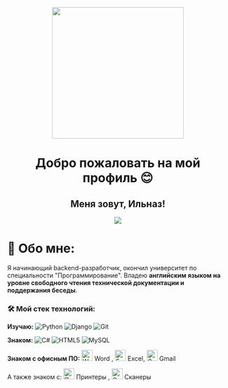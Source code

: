 <div align="center">
  <img height="300" src="https://github.com/Rock4ik/Rock4ik/blob/main/ukinami-yuzuhas-pixelated-lofi-moewalls-com.gif" />
</div>

###

<h1 align="center">Добро пожаловать на мой профиль 😊</h1>

###

<h2 align="center">Меня зовут, Ильназ!</h1>

<div align="center">
  <img src="https://visitor-badge.laobi.icu/badge?page_id=rock4ik.rock4ik&"  />
</div>

# 💫 Обо мне:
Я начинающий backend-разработчик, окончил университет по специальности "Программирование". Владею **английским языком на уровне свободного чтения технической документации и поддержания беседы**.


### 🛠 Мой стек технологий:
**Изучаю:** ![Python](https://img.shields.io/badge/Python-3776AB?style=flat&logo=python&logoColor=white) ![Django](https://img.shields.io/badge/Django-092E20?style=flat&logo=django&logoColor=white) ![Git](https://img.shields.io/badge/Git-F05032?style=flat&logo=git&logoColor=white)

**Знаком:** ![C#](https://img.shields.io/badge/C%23-239120?style=flat&logo=c-sharp&logoColor=white) ![HTML5](https://img.shields.io/badge/HTML5-E34F26?style=flat&logo=html5&logoColor=white) ![MySQL](https://img.shields.io/badge/MySQL-4479A1?style=flat&logo=mysql&logoColor=white)

**Знаком с офисным ПО:** <img src="https://img.icons8.com/color/48/000000/microsoft-word-2019--v1.png" width="25" title="Word"/> Word ,  <img src="https://img.icons8.com/color/48/000000/microsoft-excel-2019--v1.png" width="25" title="Excel"/> Excel, <img src="https://img.icons8.com/color/48/000000/gmail.png" width="25" title="Gmail"/> Gmail

А также знаком с: <img src="https://img.icons8.com/dusk/48/000000/print.png" width="25" title="Принтер"/> Принтеры , <img src="https://img.icons8.com/dusk/48/000000/scanner.png" width="25" title="Сканер"/> Сканеры

<br>


